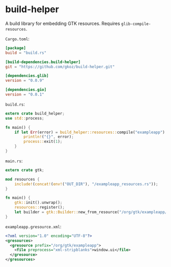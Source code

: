 # build-helper

A build library for embedding GTK resources. Requires `glib-compile-resources`.

`Cargo.toml`:

```toml
[package]
build = "build.rs"

[build-dependencies.build-helper]
git = "https://github.com/gkoz/build-helper.git"

[dependencies.glib]
version = "0.0.9"

[dependencies.gio]
version = "0.0.1"
```

`build.rs`:

```rust
extern crate build_helper;
use std::process;

fn main() {
    if let Err(error) = build_helper::resources::compile("exampleapp") {
        println!("{}", error);
        process::exit(1);
    }
}
```

`main.rs`:

```rust
extern crate gtk;

mod resources {
    include!(concat!(env!("OUT_DIR"), "/exampleapp_resources.rs"));
}

fn main() {
    gtk::init().unwrap();
    resources::register();
    let builder = gtk::Builder::new_from_resource("/org/gtk/exampleapp/window.ui");
}
```

`exampleapp.gresource.xml`:

```xml
<?xml version="1.0" encoding="UTF-8"?>
<gresources>
  <gresource prefix="/org/gtk/exampleapp">
    <file preprocess="xml-stripblanks">window.ui</file>
  </gresource>
</gresources>
```
